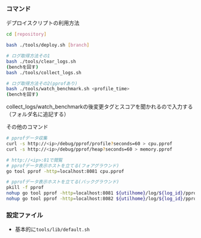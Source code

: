 ### コマンド

デプロイスクリプトの利用方法
```bash
cd [repository]

bash ./tools/deploy.sh [branch]

# ログ取得方法その1
bash ./tools/clear_logs.sh
(benchを回す)
bash ./tools/collect_logs.sh

# ログ取得方法その2(pprofあり)
bash ./tools/watch_benchmark.sh <profile_time>
(benchを回す)
```

collect_logs/watch_benchmarkの後変更タグとスコアを聞かれるので入力する（フォルダ名に追記する）

その他のコマンド
```bash
# pprofデータ収集
curl -s http://<ip>/debug/pprof/profile?seconds=60 > cpu.pprof
curl -s http://<ip>/debug/pprof/heap?seconds=60 > memory.pprof

# http://<ip>:81で閲覧
# pprofデータ表示ホストを立てる(フォアグラウンド)
go tool pprof -http=localhost:8081 cpu.pprof

# pprofデータ表示ホストを立てる(バックグラウンド)
pkill -f pprof
nohup go tool pprof -http=localhost:8081 ${utilhome}/log/${log_id}/pprof/cpu.pprof </dev/null &>/dev/null &
nohup go tool pprof -http=localhost:8082 ${utilhome}/log/${log_id}/pprof/memory.pprof </dev/null &>/dev/null &
```

### 設定ファイル

- 基本的に`tools/lib/default.sh`
